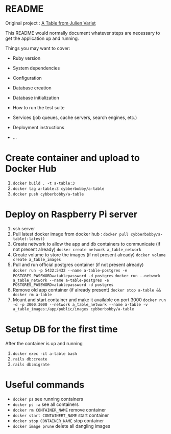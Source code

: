 # README

Original project : [A Table from Julien Varlet](https://github.com/juvarlet/a_table)  

This README would normally document whatever steps are necessary to get the
application up and running.

Things you may want to cover:

* Ruby version

* System dependencies

* Configuration

* Database creation

* Database initialization

* How to run the test suite

* Services (job queues, cache servers, search engines, etc.)

* Deployment instructions

* ...

# Create container and upload to Docker Hub

1. `docker build . -t a-table:3`
2. `docker tag a-table:3 cybberbobby/a-table`
3. `docker push cybberbobby/a-table`

# Deploy on Raspberry Pi server

1. ssh server
2. Pull latest docker image from docker hub :  `docker pull cybberbobby/a-table(:latest)`
3. Create network to allow the app and db containers to communicate (if not present already)  `docker create network a_table_network`
4. Create volume to store the images (if not present already)  `docker volume create a_table_images`
5. Pull and run official postgres container (if not present already)  
`docker run -p 5432:5432 --name a-table-postgres -e POSTGRES_PASSWORD=atablepassword -d postgres`
`docker run --network a_table_network --name a-table-postgres -e POSTGRES_PASSWORD=atablepassword -d postgres`
6. Remove old app container (if already present)  `docker stop a-table && docker rm a-table`
7. Mount and start container and make it available on port 3000  `docker run -d -p 3000:3000 --network a_table_network --name a-table -v a_table_images:/app/public/images cybberbobby/a-table`

# Setup DB for the first time

After the container is up and running 
1. `docker exec -it a-table bash`
2. `rails db:create`
3. `rails db:migrate`

# Useful commands

- `docker ps` see running containers
- `docker ps -a` see all containers
- `docker rm CONTAINER_NAME` remove container
- `docker start CONTAINERT_NAME` start container
- `docker stop CONTAINER_NAME` stop container
- `docker image prune` delete all dangling images
